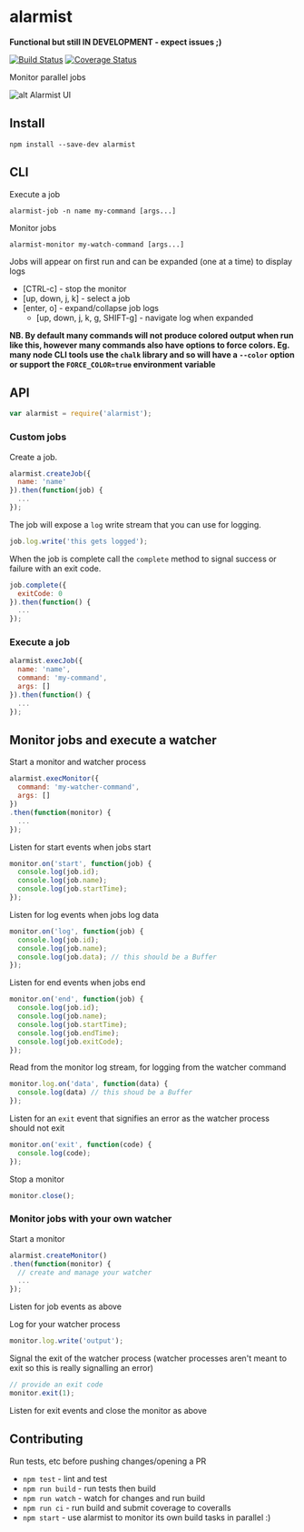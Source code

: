 # alarmist

**Functional but still IN DEVELOPMENT - expect issues ;)**

[![Build Status](https://travis-ci.org/pghalliday/alarmist.svg?branch=master)](https://travis-ci.org/pghalliday/alarmist)
[![Coverage Status](https://coveralls.io/repos/github/pghalliday/alarmist/badge.svg?branch=master)](https://coveralls.io/github/pghalliday/alarmist?branch=master)

Monitor parallel jobs

![alt Alarmist UI](https://raw.githubusercontent.com/pghalliday/alarmist/master/alarmist.png "Alarmist UI")

## Install

```
npm install --save-dev alarmist
```

## CLI

Execute a job

```
alarmist-job -n name my-command [args...]
```

Monitor jobs

```
alarmist-monitor my-watch-command [args...]
```

Jobs will appear on first run and can be expanded (one at a time) to display logs

- [CTRL-c] - stop the monitor
- [up, down, j, k] -  select a job
- [enter, o] - expand/collapse job logs
  - [up, down, j, k, g, SHIFT-g] - navigate log when expanded

**NB. By default many commands will not produce colored output when run like this, however many commands also have options to force colors. Eg. many node CLI tools use the `chalk` library and so will have a `--color` option or support the `FORCE_COLOR=true` environment variable**

## API

```javascript
var alarmist = require('alarmist');
```

### Custom jobs

Create a job.

```javascript
alarmist.createJob({
  name: 'name'
}).then(function(job) {
  ...
});
```

The job will expose a `log` write stream that you can use for logging.

```javascript
job.log.write('this gets logged');
```

When the job is complete call the `complete` method to signal success or failure with an exit code.

```javascript
job.complete({
  exitCode: 0
}).then(function() {
  ...
});
```

### Execute a job

```javascript
alarmist.execJob({
  name: 'name',
  command: 'my-command',
  args: []
}).then(function() {
  ...
});
```

## Monitor jobs and execute a watcher

Start a monitor and watcher process

```javascript
alarmist.execMonitor({
  command: 'my-watcher-command',
  args: []
})
.then(function(monitor) {
  ...
});
```

Listen for start events when jobs start

```javascript
monitor.on('start', function(job) {
  console.log(job.id);
  console.log(job.name);
  console.log(job.startTime);
});
```

Listen for log events when jobs log data

```javascript
monitor.on('log', function(job) {
  console.log(job.id);
  console.log(job.name);
  console.log(job.data); // this should be a Buffer
});
```

Listen for end events when jobs end

```javascript
monitor.on('end', function(job) {
  console.log(job.id);
  console.log(job.name);
  console.log(job.startTime);
  console.log(job.endTime);
  console.log(job.exitCode);
});
```

Read from the monitor log stream, for logging from the watcher command

```javascript
monitor.log.on('data', function(data) {
  console.log(data) // this shoud be a Buffer
});
```

Listen for an `exit` event that signifies an error as the watcher process should not exit

```javascript
monitor.on('exit', function(code) {
  console.log(code);
});
```

Stop a monitor

```javascript
monitor.close();
```

### Monitor jobs with your own watcher

Start a monitor

```javascript
alarmist.createMonitor()
.then(function(monitor) {
  // create and manage your watcher
  ...
});
```

Listen for job events as above

Log for your watcher process

```javascript
monitor.log.write('output');
```

Signal the exit of the watcher process (watcher processes aren't meant to exit so this is really signalling an error)

```javascript
// provide an exit code
monitor.exit(1);
```

Listen for exit events and close the monitor as above

## Contributing

Run tests, etc before pushing changes/opening a PR

- `npm test` - lint and test
- `npm run build` - run tests then build
- `npm run watch` - watch for changes and run build
- `npm run ci` - run build and submit coverage to coveralls
- `npm start` - use alarmist to monitor its own build tasks in parallel :)
